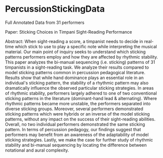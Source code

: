 # PercussionStickingData
Full Annotated Data from 31 performers

Paper:
Sticking Choices in Timpani Sight-Reading Performance

Abstract:
When sight-reading a score, a timpanist needs to decide in real-time which stick to use to play a specific note while interpreting the musical material. Our main point of inquiry seeks to understand which sticking patterns performers employ and how they are affected by rhythmic stability. This paper analyzes the bi-manual sequencing (i.e. sticking) patterns of 31 timpanists in a sight-reading task. We analyze their results compared to model sticking patterns common in percussion pedagogical literature. Results show that while hand dominance plays an essential role in an individual's sticking pattern, the stability of a rhythmic pattern may also dramatically influence the observed particular sticking strategies. In areas of rhythmic stability, performers largely adhered to one of two conventional sticking patterns in the literature (dominant-hand lead \& alternating). Where rhythmic patterns became more unstable, the performers separated into diverse sticking groups. Moreover, several performers demonstrated sticking patterns which were hybrids or an inverse of the model sticking patterns, without any impact on the success of their sight-reading abilities. Overall, no two individual performers demonstrated the same sticking pattern. In terms of percussion pedagogy, our findings suggest that performers may benefit from an awareness of the adaptability of model sticking strategies. Lastly, we make the case for further study of rhythmic stability and bi-manual sequencing by locating the difference between notational and aural complexity.
